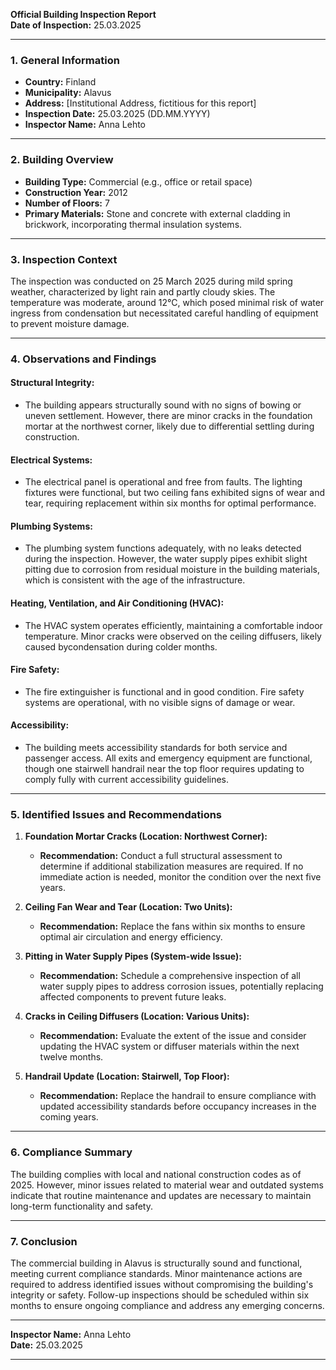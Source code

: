 

**Official Building Inspection Report**  
**Date of Inspection:** 25.03.2025  

---

### **1. General Information**  
- **Country:** Finland  
- **Municipality:** Alavus  
- **Address:** [Institutional Address, fictitious for this report]  
- **Inspection Date:** 25.03.2025 (DD.MM.YYYY)  
- **Inspector Name:** Anna Lehto  

---

### **2. Building Overview**  
- **Building Type:** Commercial (e.g., office or retail space)  
- **Construction Year:** 2012  
- **Number of Floors:** 7  
- **Primary Materials:** Stone and concrete with external cladding in brickwork, incorporating thermal insulation systems.  

---

### **3. Inspection Context**  
The inspection was conducted on 25 March 2025 during mild spring weather, characterized by light rain and partly cloudy skies. The temperature was moderate, around 12°C, which posed minimal risk of water ingress from condensation but necessitated careful handling of equipment to prevent moisture damage.

---

### **4. Observations and Findings**  

#### **Structural Integrity:**  
- The building appears structurally sound with no signs of bowing or uneven settlement. However, there are minor cracks in the foundation mortar at the northwest corner, likely due to differential settling during construction.  

#### **Electrical Systems:**  
- The electrical panel is operational and free from faults. The lighting fixtures were functional, but two ceiling fans exhibited signs of wear and tear, requiring replacement within six months for optimal performance.  

#### **Plumbing Systems:**  
- The plumbing system functions adequately, with no leaks detected during the inspection. However, the water supply pipes exhibit slight pitting due to corrosion from residual moisture in the building materials, which is consistent with the age of the infrastructure.  

#### **Heating, Ventilation, and Air Conditioning (HVAC):**  
- The HVAC system operates efficiently, maintaining a comfortable indoor temperature. Minor cracks were observed on the ceiling diffusers, likely caused bycondensation during colder months.  

#### **Fire Safety:**  
- The fire extinguisher is functional and in good condition. Fire safety systems are operational, with no visible signs of damage or wear.  

#### **Accessibility:**  
- The building meets accessibility standards for both service and passenger access. All exits and emergency equipment are functional, though one stairwell handrail near the top floor requires updating to comply fully with current accessibility guidelines.  

---

### **5. Identified Issues and Recommendations**  

1. **Foundation Mortar Cracks (Location: Northwest Corner):**  
   - **Recommendation:** Conduct a full structural assessment to determine if additional stabilization measures are required. If no immediate action is needed, monitor the condition over the next five years.  

2. **Ceiling Fan Wear and Tear (Location: Two Units):**  
   - **Recommendation:** Replace the fans within six months to ensure optimal air circulation and energy efficiency.  

3. **Pitting in Water Supply Pipes (System-wide Issue):**  
   - **Recommendation:** Schedule a comprehensive inspection of all water supply pipes to address corrosion issues, potentially replacing affected components to prevent future leaks.  

4. **Cracks in Ceiling Diffusers (Location: Various Units):**  
   - **Recommendation:** Evaluate the extent of the issue and consider updating the HVAC system or diffuser materials within the next twelve months.  

5. **Handrail Update (Location: Stairwell, Top Floor):**  
   - **Recommendation:** Replace the handrail to ensure compliance with updated accessibility standards before occupancy increases in the coming years.  

---

### **6. Compliance Summary**  
The building complies with local and national construction codes as of 2025. However, minor issues related to material wear and outdated systems indicate that routine maintenance and updates are necessary to maintain long-term functionality and safety.

---

### **7. Conclusion**  
The commercial building in Alavus is structurally sound and functional, meeting current compliance standards. Minor maintenance actions are required to address identified issues without compromising the building's integrity or safety. Follow-up inspections should be scheduled within six months to ensure ongoing compliance and address any emerging concerns.

---

**Inspector Name:** Anna Lehto  
**Date:** 25.03.2025  

---